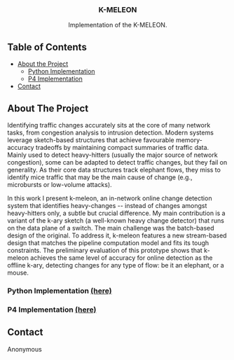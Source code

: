 <!-- PROJECT LOGO -->
<p align="center">

  <h3 align="center">K-MELEON</h3>

  <p align="center">
    Implementation of the K-MELEON.
  </p>
</p>

<!-- TABLE OF CONTENTS -->
## Table of Contents

* [About the Project](#about-the-project)
  * [Python Implementation](#python-implementation)
  * [P4 Implementation](#p4-implementation)
* [Contact](#contact)

<!-- ABOUT THE PROJECT -->
## About The Project
Identifying traffic changes accurately sits at the core of many network tasks, from congestion analysis to intrusion detection. Modern systems leverage sketch-based structures that achieve favourable memory-accuracy tradeoffs by maintaining compact summaries of traffic data. Mainly used to detect heavy-hitters (usually the major source of network congestion), some can be adapted to detect traffic changes, but they fail on generality. As their core data structures track elephant flows, they miss to identify mice traffic that may be the main cause of change (e.g., microbursts or low-volume attacks).

In this work I present k-meleon, an in-network online change detection system that identifies heavy-changes -- instead of changes amongst heavy-hitters only, a subtle but crucial difference. My main contribution is a variant of the k-ary sketch (a well-known heavy change detector) that runs on the data plane of a switch. The main challenge was the batch-based design of the original. To address it, k-meleon features a new stream-based design that matches the pipeline computation model and fits its tough constraints. The preliminary evaluation of this prototype shows that k-meleon achieves the same level of accuracy for online detection as the offline k-ary, detecting changes for any type of flow: be it an elephant, or a mouse.

<!-- PYTHON IMPLEMENTATION -->
### Python Implementation [(here)](./k-ary%20(python)/)

<!-- P4 IMPLEMENTATION -->
### P4 Implementation [(here)](./k-meleon%20(p4)/)

<!-- CONTACT -->
## Contact

Anonymous
